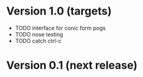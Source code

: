Version 1.0 (targets)
=====================

+ TODO interface for conic form pogs
+ TODO nose testing
+ TODO catch ctrl-c

Version 0.1 (next release)
==========================

